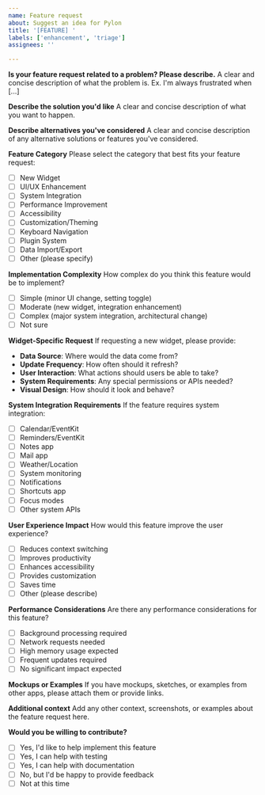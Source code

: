 ```yaml
---
name: Feature request
about: Suggest an idea for Pylon
title: '[FEATURE] '
labels: ['enhancement', 'triage']
assignees: ''

---
```


**Is your feature request related to a problem? Please describe.**
A clear and concise description of what the problem is. Ex. I'm always frustrated when [...]

**Describe the solution you'd like**
A clear and concise description of what you want to happen.

**Describe alternatives you've considered**
A clear and concise description of any alternative solutions or features you've considered.

**Feature Category**
Please select the category that best fits your feature request:
- [ ] New Widget
- [ ] UI/UX Enhancement
- [ ] System Integration
- [ ] Performance Improvement
- [ ] Accessibility
- [ ] Customization/Theming
- [ ] Keyboard Navigation
- [ ] Plugin System
- [ ] Data Import/Export
- [ ] Other (please specify)

**Implementation Complexity**
How complex do you think this feature would be to implement?
- [ ] Simple (minor UI change, setting toggle)
- [ ] Moderate (new widget, integration enhancement)
- [ ] Complex (major system integration, architectural change)
- [ ] Not sure

**Widget-Specific Request**
If requesting a new widget, please provide:
- **Data Source**: Where would the data come from?
- **Update Frequency**: How often should it refresh?
- **User Interaction**: What actions should users be able to take?
- **System Requirements**: Any special permissions or APIs needed?
- **Visual Design**: How should it look and behave?

**System Integration Requirements**
If the feature requires system integration:
- [ ] Calendar/EventKit
- [ ] Reminders/EventKit
- [ ] Notes app
- [ ] Mail app
- [ ] Weather/Location
- [ ] System monitoring
- [ ] Notifications
- [ ] Shortcuts app
- [ ] Focus modes
- [ ] Other system APIs

**User Experience Impact**
How would this feature improve the user experience?
- [ ] Reduces context switching
- [ ] Improves productivity
- [ ] Enhances accessibility
- [ ] Provides customization
- [ ] Saves time
- [ ] Other (please describe)

**Performance Considerations**
Are there any performance considerations for this feature?
- [ ] Background processing required
- [ ] Network requests needed
- [ ] High memory usage expected
- [ ] Frequent updates required
- [ ] No significant impact expected

**Mockups or Examples**
If you have mockups, sketches, or examples from other apps, please attach them or provide links.

**Additional context**
Add any other context, screenshots, or examples about the feature request here.

**Would you be willing to contribute?**
- [ ] Yes, I'd like to help implement this feature
- [ ] Yes, I can help with testing
- [ ] Yes, I can help with documentation
- [ ] No, but I'd be happy to provide feedback
- [ ] Not at this time
